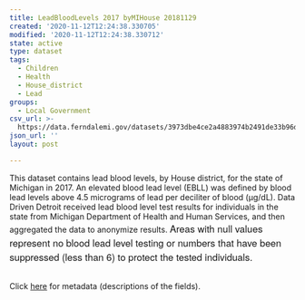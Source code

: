 ```yaml
---
title: LeadBloodLevels 2017 byMIHouse 20181129
created: '2020-11-12T12:24:38.330705'
modified: '2020-11-12T12:24:38.330712'
state: active
type: dataset
tags:
  - Children
  - Health
  - House_district
  - Lead
groups:
  - Local Government
csv_url: >-
  https://data.ferndalemi.gov/datasets/3973dbe4ce2a4883974b2491de33b96d_0.csv?outSR=%7B%22latestWkid%22%3A2898%2C%22wkid%22%3A2898%7D
json_url: ''
layout: post

---
```

This dataset contains lead blood levels, by House district, for the state of Michigan in 2017. An elevated blood lead level (EBLL) was defined by blood lead levels above 4.5 micrograms of lead per deciliter of blood (μg/dL). Data Driven Detroit received lead blood level test results for individuals in the state from Michigan Department of Health and Human Services, and then aggregated the data to anonymize results. <span style='font-family: &quot;Avenir Next W01&quot;, &quot;Avenir Next W00&quot;, &quot;Avenir Next&quot;, Avenir, &quot;Helvetica Neue&quot;, sans-serif; font-size: 17px;'>Areas with n</span><span style='font-family: &quot;Avenir Next W01&quot;, &quot;Avenir Next W00&quot;, &quot;Avenir Next&quot;, Avenir, &quot;Helvetica Neue&quot;, sans-serif; font-size: 17px;'>ull values represent no blood lead level testing or numbers that have been suppressed (less than 6) to protect the tested individuals. </span><div><br /></div><div>Click <a href='http://www.datadrivendetroit.org/metadata/LeadBloodLevels_2017_byMIHouse_Metadata_20181129.xlsx' target='_blank'>here</a> for metadata (descriptions of the fields).</div>
